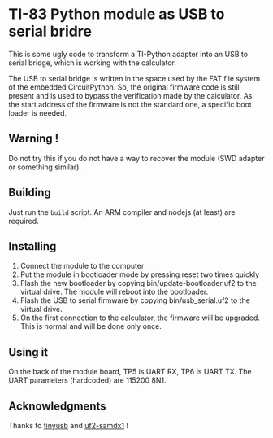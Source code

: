 # TI-83 Python module as USB to serial bridre

This is some ugly code to transform a TI-Python adapter into an USB to serial bridge, which is working with the calculator.

The USB to serial bridge is written in the space used by the FAT file system of the embedded CircuitPython. So, the original firmware code is still present and is used to bypass the verification made by the calculator. As the start address of the firmware is not the standard one, a specific boot loader is needed.

## Warning !

Do not try this if you do not have a way to recover the module (SWD adapter or something similar).

## Building

Just run the `build` script. An ARM compiler and nodejs (at least) are required.

## Installing

1. Connect the module to the computer
2. Put the module in bootloader mode by pressing reset two times quickly
3. Flash the new bootloader by copying bin/update-bootloader.uf2 to the virtual drive. The module will reboot into the bootloader.
4. Flash the USB to serial firmware by copying bin/usb_serial.uf2 to the virtual drive.
5. On the first connection to the calculator, the firmware will be upgraded. This is normal and will be done only once.

## Using it

On the back of the module board, TP5 is UART RX, TP6 is UART TX. The UART parameters (hardcoded) are 115200 8N1.

## Acknowledgments

Thanks to [tinyusb](https://github.com/hathach/tinyusb) and [uf2-samdx1](https://github.com/microsoft/uf2-samdx1) !
